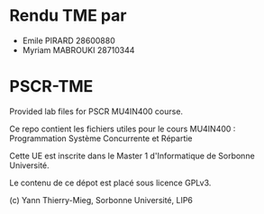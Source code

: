 # Rendu TME par
- Emile PIRARD 28600880
- Myriam MABROUKI 28710344

# PSCR-TME

Provided lab files for PSCR MU4IN400 course.

Ce repo contient les fichiers utiles pour le cours MU4IN400 : Programmation Système Concurrente et Répartie

Cette UE est inscrite dans le Master 1 d'Informatique de Sorbonne Université.

Le contenu de ce dépot est placé sous licence GPLv3.


(c) Yann Thierry-Mieg, Sorbonne Université, LIP6
